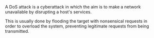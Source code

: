 A DoS attack is a cyberattack in which the aim is to make a network unavailable by disrupting a host's services.

This is usually done by flooding the target with nonsensical requests in order to overload the system, preventing legitimate requests from being transmitted.